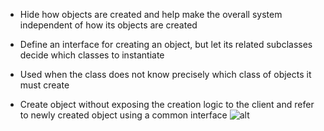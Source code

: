 - Hide how objects are created and help make the overall system independent of how its objects are created
- Define an interface for creating an object, but let its related subclasses decide which classes to instantiate
- Used when the class does not know precisely which class of objects it must create

- Create object without exposing the creation logic to the client and refer to newly created object using a common interface
![alt](https://www.tutorialspoint.com/design_pattern/images/factory_pattern_uml_diagram.jpg)